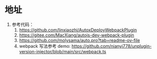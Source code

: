 # 地址

1. 参考代码：
   1. https://github.com/linxiaozhi/AutoxDeployWebpackPlugin
   2. https://gitee.com/MacXiang/autojs-dev-webpack-plugin
   3. https://github.com/molysama/auto.pro?tab=readme-ov-file
   4. webpack 写法参考 demo: https://github.com/nianyi778/unplugin-version-injector/blob/main/src/webpack.ts
